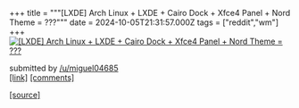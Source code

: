 +++
title = """[LXDE] Arch Linux + LXDE + Cairo Dock + Xfce4 Panel + Nord Theme = ???"""
date = 2024-10-05T21:31:57.000Z
tags = ["reddit","wm"]
+++
[![[LXDE] Arch Linux + LXDE + Cairo Dock + Xfce4 Panel + Nord Theme = ???](https://a.thumbs.redditmedia.com/t3I_5auTy8qtmuZSak-bLwz-2jShrZGdWMGwmGljbm8.jpg "[LXDE] Arch Linux + LXDE + Cairo Dock + Xfce4 Panel + Nord Theme = ???")](https://www.reddit.com/r/unixporn/comments/1fx0wjn/lxde_arch_linux_lxde_cairo_dock_xfce4_panel_nord/)

submitted by [/u/miguel04685](https://www.reddit.com/user/miguel04685)  
[\[link\]](https://www.reddit.com/gallery/1fx0wjn) [\[comments\]](https://www.reddit.com/r/unixporn/comments/1fx0wjn/lxde_arch_linux_lxde_cairo_dock_xfce4_panel_nord/)

[[source]](https://www.reddit.com/r/unixporn/comments/1fx0wjn/lxde_arch_linux_lxde_cairo_dock_xfce4_panel_nord/)
